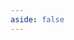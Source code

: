 ```yaml
---
aside: false
---
```


<script setup>
import { useData, useRouter } from 'vitepress';
import DownloadPage from '../../.vitepress/theme/components/download/DownloadPage.vue';

const { lang } = useData();
const router = useRouter();

// Ensure we're on the correct language path for download page
if (lang.value && lang.value !== 'zh' && window.location.pathname.includes('/zh/download')) {
  // If language is not Chinese but we're on Chinese download page, redirect to correct language
  router.go(`/${lang.value}/download`);
}
</script>

<ClientOnly>
  <DownloadPage />
</ClientOnly>
